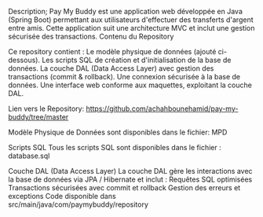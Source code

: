 Description;
Pay My Buddy est une application web développée en Java (Spring Boot) 
permettant aux utilisateurs d'effectuer des transferts d'argent entre amis. 
Cette application suit une architecture MVC et inclut une gestion sécurisée des transactions.
Contenu du Repository

Ce repository contient :
Le modèle physique de données (ajouté ci-dessous).
Les scripts SQL de création et d'initialisation de la base de données.
La couche DAL (Data Access Layer) avec gestion des transactions (commit & rollback).
Une connexion sécurisée à la base de données.
Une interface web conforme aux maquettes, exploitant la couche DAL.

Lien vers le Repository:
https://github.com/achahbounehamid/pay-my-buddy/tree/master

Modèle Physique de Données sont disponibles dans le fichier: MPD

Scripts SQL
Tous les scripts SQL sont disponibles dans le fichier : database.sql

Couche DAL (Data Access Layer)
La couche DAL gère les interactions avec la base de données via JPA / Hibernate et inclut :
Requêtes SQL optimisées
Transactions sécurisées avec commit et rollback
Gestion des erreurs et exceptions
Code disponible dans src/main/java/com/paymybuddy/repository


